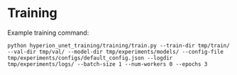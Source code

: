 # Training

Example training command:

```
python hyperion_unet_training/training/train.py --train-dir tmp/train/ --val-dir tmp/val/ --model-dir tmp/experiments/models/ --config-file tmp/experiments/configs/default_config.json --logdir tmp/experiments/logs/ --batch-size 1 --num-workers 0 --epochs 3
```